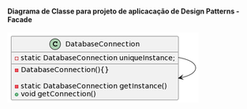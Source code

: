 <h4>Diagrama de Classe para projeto de aplicacação de Design Patterns - Facade</h4>

![alt text](https://github.com/Jennyads/Bertoti/blob/main/Engenharia%20de%20Software%20III/Imagens/diagrama_classe_singleton.png)
